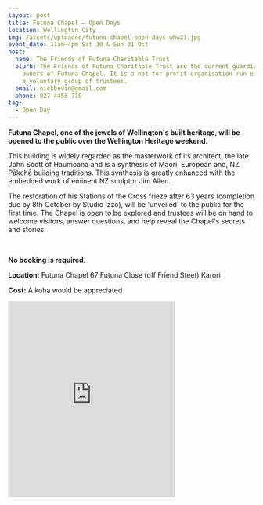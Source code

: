 ```yaml
---
layout: post
title: Futuna Chapel – Open Days
location: Wellington City
img: /assets/uploaded/futuna-chapel-open-days-whw21.jpg
event_date: 11am–4pm Sat 30 & Sun 31 Oct
host:
  name: The Friends of Futuna Charitable Trust
  blurb: The Friends of Futuna Charitable Trust are the current guardians and
    owners of Futuna Chapel. It is a not for profit organisation run entirely by
    a voluntary group of trustees.
  email: nickbevin@gmail.com
  phone: 027 4453 710
tag:
  - Open Day
---
```

**Futuna Chapel, one of the jewels of Wellington's built heritage, will be opened to the public over the Wellington Heritage weekend.** 

This building is widely regarded as the masterwork of its architect, the late John Scott of Haumoana and is a synthesis of Māori, European and, NZ Pākehā building traditions. This synthesis is greatly enhanced with the embedded work of eminent NZ sculptor Jim Allen. 

The restoration of his Stations of the Cross frieze after 63 years (completion due by 8th October by Studio Izzo), will be 'unveiled' to the public for the first time. The Chapel is open to be explored and trustees will be on hand to welcome visitors, answer questions, and help reveal the Chapel's secrets and stories.

<br>

**No booking is required.** 

**Location:** Futuna Chapel 67 Futuna Close (off Friend Steet) Karori

**Cost:** A koha would be appreciated

<iframe src="https://www.facebook.com/plugins/page.php?href=https%3A%2F%2Fwww.facebook.com%2FFutunaChapel&tabs=timeline&width=340&height=400&small_header=false&adapt_container_width=true&hide_cover=false&show_facepile=true&appId" width="340" height="400" style="border:none;overflow:hidden" scrolling="no" frameborder="5" allowfullscreen="false" allow="autoplay; clipboard-write; encrypted-media; picture-in-picture; web-share"></iframe>